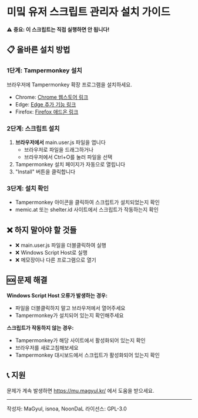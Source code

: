 # 미밐 유저 스크립트 관리자 설치 가이드

⚠️ **중요: 이 스크립트는 직접 실행하면 안 됩니다!**

## 📋 올바른 설치 방법

### 1단계: Tampermonkey 설치
브라우저에 Tampermonkey 확장 프로그램을 설치하세요.
- Chrome: [Chrome 웹스토어 링크](https://chrome.google.com/webstore/detail/tampermonkey/dhdgffkkebhmkfjojejmpbldmpobfkfo)
- Edge: [Edge 추가 기능 링크](https://microsoftedge.microsoft.com/addons/detail/tampermonkey/iikmkjmpaadaobahmlepeloendndfphd?refid=bingshortanswersdownload)
- Firefox: [Firefox 애드온 링크](https://addons.mozilla.org/ko/firefox/addon/tampermonkey/)

### 2단계: 스크립트 설치
1. **브라우저에서** main.user.js 파일을 엽니다
   - 브라우저로 파일을 드래그하거나
   - 브라우저에서 Ctrl+O를 눌러 파일을 선택
2. Tampermonkey 설치 페이지가 자동으로 열립니다
3. "Install" 버튼을 클릭합니다

### 3단계: 설치 확인
- Tampermonkey 아이콘을 클릭하여 스크립트가 설치되었는지 확인
- memic.at 또는 shelter.id 사이트에서 스크립트가 작동하는지 확인

## ❌ 하지 말아야 할 것들

- ❌ main.user.js 파일을 더블클릭하여 실행
- ❌ Windows Script Host로 실행
- ❌ 메모장이나 다른 프로그램으로 열기

## 🆘 문제 해결

**Windows Script Host 오류가 발생하는 경우:**
- 파일을 더블클릭하지 말고 브라우저에서 열어주세요
- Tampermonkey가 설치되어 있는지 확인해주세요

**스크립트가 작동하지 않는 경우:**
- Tampermonkey가 해당 사이트에서 활성화되어 있는지 확인
- 브라우저를 새로고침해보세요
- Tampermonkey 대시보드에서 스크립트가 활성화되어 있는지 확인

## 📞 지원

문제가 계속 발생하면 https://mu.magyul.kr/ 에서 도움을 받으세요.

---
작성자: MaGyul, isnoa, NoonDaL
라이선스: GPL-3.0